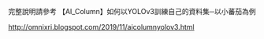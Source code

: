 完整說明請參考 【AI_Column】如何以YOLOv3訓練自己的資料集─以小蕃茄為例  

http://omnixri.blogspot.com/2019/11/aicolumnyolov3.html
